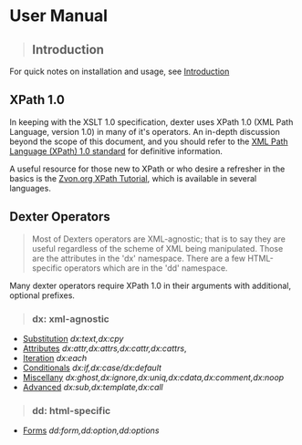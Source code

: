 # User Manual #

> ## Introduction ##

For quick notes on installation and usage, see [Introduction](Introduction.md)

## XPath 1.0 ##
In keeping with the XSLT 1.0 specification, dexter uses XPath 1.0 (XML Path Language, version 1.0) in many of it's operators. An in-depth discussion beyond the scope of this document, and you should refer to the [XML Path Language (XPath) 1.0 standard](http://www.w3.org/TR/xpath/) for definitive information.

A useful resource for those new to XPath or who desire a refresher in the basics is the [Zvon.org XPath Tutorial](http://zvon.org/xxl/XPathTutorial/General/examples.html), which is available in several languages.


## Dexter Operators ##
> Most of Dexters operators are XML-agnostic; that is to say they are useful regardless of the scheme of XML being manipulated.  Those are the attributes in the 'dx' namespace.  There are a few HTML-specific operators which are in the 'dd' namespace.

Many dexter operators require XPath 1.0 in their arguments with additional, optional prefixes.

> ### dx: xml-agnostic ###

  * [Substitution](Substitution.md) _dx:text,dx:cpy_
  * [Attributes](Attributes.md) _dx:attr,dx:attrs,dx:cattr,dx:cattrs_,
  * [Iteration](Iteration.md) _dx:each_
  * [Conditionals](Conditionals.md) _dx:if,dx:case/dx:default_
  * [Miscellany](Miscellany.md) _dx:ghost,dx:ignore,dx:uniq,dx:cdata,dx:comment,dx:noop_
  * [Advanced](Advanced.md) _dx:sub,dx:template,dx:call_

> ### dd: html-specific ###

  * [Forms](Forms.md) _dd:form,dd:option,dd:options_